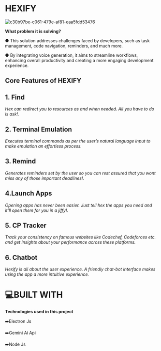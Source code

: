   # **HEXIFY**
  ![c30b97be-c061-479e-af81-eaa5fdd53476](https://github.com/AnikethDeb2004/HexiFy/assets/137791848/53183a28-8661-4777-b5cb-df4918e7a588)


  **What problem it is solving?**


● This solution addresses challenges faced by
developers, such as task management, code
navigation, reminders, and much more.


● By integrating voice generation, it aims to
streamline workflows, enhancing overall
productivity and creating a more engaging
development experience.





## Core Features of HEXIFY

 ## **1. Find**

 _Hex can redirect you to resources as and when
needed. All you have to do is ask!._

 ## **2.  Terminal Emulation**

_Executes terminal commands as per the user’s
natural language input to make emulation an
effortless process._



 ## **3. Remind**


_Generates reminders set by the user so you can
rest assured that you wont miss any of those
important deadlines!._


 ## **4.Launch Apps**


_Opening apps has never been easier. Just tell hex
the apps you need and it’ll open them for you in
a jiffy!._


 ## **5. CP Tracker**


_Track your consistency on famous websites like
Codechef, Codeforces etc. and get insights about
your performance across these platforms._


 ## **6. Chatbot**


_Hexify is all about the user experience. A
friendly chat-bot interface makes using the app a
more intuitive experience._



   # 💻BUILT WITH


   **Technologies used in this project**


   ➡️Electron Js


   
   ➡️Gemini Ai Api


   
   ➡️Node Js
   

